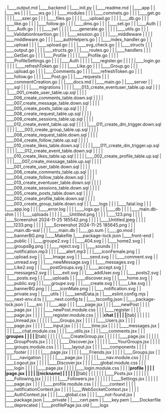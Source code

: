 .
|____output.md
|____backend
| |____init.py
| |____readme.md
| |____app
| | |____ws
| | | |____ws.go
| | |____modules
| | | |____commets.go
| | | |____get.go
| | | |____azer.go
| | | |____files.go
| | | |____upload.go
| | | |____db.go
| | | |____like.go
| | | |____follow.go
| | | |____dms.go
| | | |____set.go
| | |____Auth
| | | |____Auth.go
| | | |____jwt
| | | | |____generate.go
| | | | |____utils.go
| | | |____ValidationInsertion.go
| | | |____session.go
| | | |____middleware
| | | | |____middleware.go
| | | |____authHelpers.go
| | |____index_handler.go
| | |____upload
| | | |____upload.go
| | | |____svg_check.go
| | |____structs
| | | |____output.go
| | | |____structs.go
| | |____routes.go
| | |____handlers
| | | |____GetSet.go
| | | |____Profile
| | | | |____Profile.go
| | | | |____ProfileSettings.go
| | | |____Auth
| | | | |____register.go
| | | | |____login.go
| | | | |____refreshToken.go
| | | |____Like.go
| | | |____Group.go
| | | |____upload.go
| | | |____Comments.go
| | | |____refreshToken.go
| | | |____follow.go
| | | |____Post.go
| | |____requests
| | | |____commentCreation.go
| | |____docs.md
| |____main.go
| |____server
| | |____sql
| | | |____migrations
| | | | |____013_create_eventuser_table.up.sql
| | | | |____001_create_user_table.up.sql
| | | | |____006_create_comments_table.down.sql
| | | | |____007_create_message_table.down.sql
| | | | |____005_create_posts_table.up.sql
| | | | |____008_create_request_table.up.sql
| | | | |____009_create_sessions_table.up.sql
| | | | |____012_create_event_table.up.sql
| | | | |____011_create_dm_trigger.down.sql
| | | | |____003_create_group_table.up.sql
| | | | |____008_create_request_table.down.sql
| | | | |____004_create_follow_table.up.sql
| | | | |____010_create_likes_table.down.sql
| | | | |____011_create_dm_trigger.up.sql
| | | | |____012_create_event_table.down.sql
| | | | |____010_create_likes_table.up.sql
| | | | |____002_create_profile_table.up.sql
| | | | |____007_create_message_table.up.sql
| | | | |____001_create_user_table.down.sql
| | | | |____006_create_comments_table.up.sql
| | | | |____004_create_follow_table.down.sql
| | | | |____013_create_eventuser_table.down.sql
| | | | |____009_create_sessions_table.down.sql
| | | | |____005_create_posts_table.down.sql
| | | | |____002_create_profile_table.down.sql
| | | | |____003_create_group_table.down.sql
| | |____logs
| | | |____fatal.log
| | | |____app.log
| | | |____error.log
| | | |____logs.go
| | |____db
| | | |____main.db-shm
| | | |____uploads
| | | | |____Untitled.png
| | | | |____123.png
| | | | |____Screenshot 2024-11-25 185542.png
| | | | |____Untitled.jpeg
| | | | |____1233.png
| | | | |____Screenshot 2024-11-25 185645.png
| | | |____main.db-wal
| | | |____main.db
| |____go.sum
| |____go.mod
| |____bannerBG.png
|____Makefile
|____package-lock.json
|____front-end
| |____public
| | |____groupe2.svg
| | |____404.svg
| | |____home2.svg
| | |____groupsBg.png
| | |____reject.svg
| | |____sounds
| | | |____notification.mp3
| | | |____alert.mp3
| | |____iconFemale.png
| | |____upload.svg
| | |____Image.svg
| | |____send.svg
| | |____comment.svg
| | |____unread.svg
| | |____newMessage.svg
| | |____messages.svg
| | |____Like2.svg
| | |____postGroups.svg
| | |____accept.svg
| | |____messages2.svg
| | |____exit.svg
| | |____addUser.svg
| | |____posts2.svg
| | |____posts.svg
| | |____uploads
| | |____discover.svg
| | |____home.svg
| | |____public.svg
| | |____groupe.svg
| | |____create.svg
| | |____Like.svg
| | |____bannerBG.png
| | |____iconMale.png
| | |____notification.svg
| | |____private.svg
| |____utils
| | |____sendData.js
| |____eslint.config.mjs
| |____next-env.d.ts
| |____next.config.ts
| |____tsconfig.json
| |____package-lock.json
| |____src
| | |____app
| | | |____page.jsx
| | | |____newPost
| | | | |____page.jsx
| | | | |____newPost.module.css
| | | |____register
| | | | |____page.jsx
| | | | |____register.module.css
| | | |____chat
| | | | |____[tab]
| | | | | |____Unread.jsx
| | | | | |____Groups.jsx
| | | | | |____Users.jsx
| | | | |____page.jsx
| | | | |____input.jsx
| | | | |____time.jsx
| | | | |____messages.jsx
| | | | |____chat.module.css
| | | |____utils.jsx
| | | |____comments.jsx
| | | |____groupes
| | | | |____[tab]
| | | | | |____CreateGroup.jsx
| | | | | |____page.jsx
| | | | | |____GroupPosts.jsx
| | | | | |____Discover.jsx
| | | | | |____YourGroups.jsx
| | | | |____groups.module.css
| | | |____layout.jsx
| | | |____components
| | | | |____footer
| | | | | |____page.jsx
| | | | |____Friends.jsx
| | | | |____Groups.jsx
| | | | |____navigation
| | | | | |____page.jsx
| | | | | |____nav.module.css
| | | | |____Logout.jsx
| | | | |____Discover.jsx
| | | |____global.module.css
| | | |____login
| | | | |____page.jsx
| | | | |____login.module.css
| | | |____profile
| | | | |____page.jsx
| | | | |____[nickname]
| | | | | |____[tab]
| | | | | | |____Posts.jsx
| | | | | | |____Following.jsx
| | | | | | |____Followers.jsx
| | | | | | |____Settings.jsx
| | | | | |____page.jsx
| | | | |____profile.module.css
| | | |____context
| | | | |____notificationContext.jsx
| | | | |____WebSocketContext.jsx
| | | | |____AuthContext.jsx
| | | |____global.css
| | | |____not-found.jsx
| |____package.json
|____private
| |____cert.pem
| |____key.pem
|____Dockerfile
|____deprecated
| |____profilePage.jsx.old
|____logs
